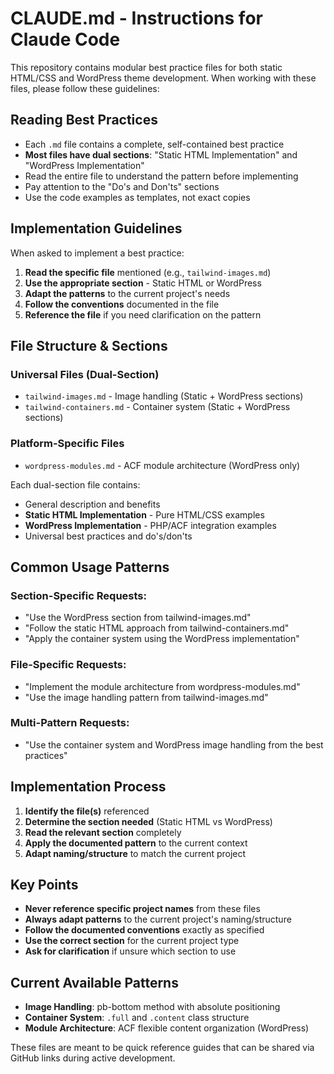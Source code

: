 # CLAUDE.md - Instructions for Claude Code

This repository contains modular best practice files for both static HTML/CSS and WordPress theme development. When working with these files, please follow these guidelines:

## Reading Best Practices

- Each `.md` file contains a complete, self-contained best practice
- **Most files have dual sections**: "Static HTML Implementation" and "WordPress Implementation"
- Read the entire file to understand the pattern before implementing
- Pay attention to the "Do's and Don'ts" sections
- Use the code examples as templates, not exact copies

## Implementation Guidelines

When asked to implement a best practice:

1. **Read the specific file** mentioned (e.g., `tailwind-images.md`)
2. **Use the appropriate section** - Static HTML or WordPress
3. **Adapt the patterns** to the current project's needs
4. **Follow the conventions** documented in the file
5. **Reference the file** if you need clarification on the pattern

## File Structure & Sections

### Universal Files (Dual-Section)
- `tailwind-images.md` - Image handling (Static + WordPress sections)
- `tailwind-containers.md` - Container system (Static + WordPress sections)

### Platform-Specific Files
- `wordpress-modules.md` - ACF module architecture (WordPress only)

Each dual-section file contains:
- General description and benefits
- **Static HTML Implementation** - Pure HTML/CSS examples
- **WordPress Implementation** - PHP/ACF integration examples
- Universal best practices and do's/don'ts

## Common Usage Patterns

### Section-Specific Requests:
- "Use the WordPress section from tailwind-images.md"
- "Follow the static HTML approach from tailwind-containers.md"
- "Apply the container system using the WordPress implementation"

### File-Specific Requests:
- "Implement the module architecture from wordpress-modules.md"
- "Use the image handling pattern from tailwind-images.md"

### Multi-Pattern Requests:
- "Use the container system and WordPress image handling from the best practices"

## Implementation Process

1. **Identify the file(s)** referenced
2. **Determine the section needed** (Static HTML vs WordPress)
3. **Read the relevant section** completely
4. **Apply the documented pattern** to the current context
5. **Adapt naming/structure** to match the current project

## Key Points

- **Never reference specific project names** from these files
- **Always adapt patterns** to the current project's naming/structure
- **Follow the documented conventions** exactly as specified
- **Use the correct section** for the current project type
- **Ask for clarification** if unsure which section to use

## Current Available Patterns

- **Image Handling**: pb-bottom method with absolute positioning
- **Container System**: `.full` and `.content` class structure
- **Module Architecture**: ACF flexible content organization (WordPress)

These files are meant to be quick reference guides that can be shared via GitHub links during active development.